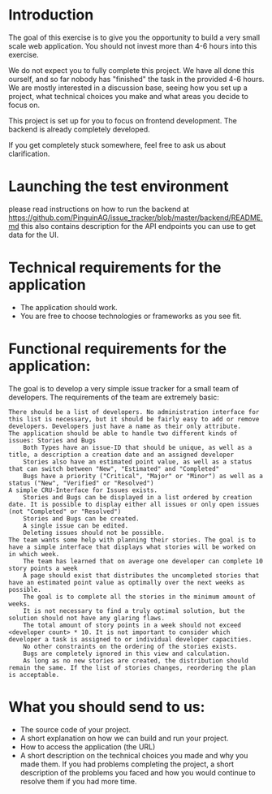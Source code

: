 # Introduction

The goal of this exercise is to give you the opportunity to build a very small scale web application. You should not invest more than 4-6 hours into this exercise.

We do not expect you to fully complete this project. We have all done this ourself, and so far nobody has "finished" the task in the provided 4-6 hours. We are mostly interested in a discussion base, seeing how you set up a project, what technical choices you make and what areas you decide to focus on.

This project is set up for you to focus on frontend development. The backend is already completely developed.

If you get completely stuck somewhere, feel free to ask us about clarification.

# Launching the test environment

please read instructions on how to run the backend at https://github.com/PinguinAG/issue_tracker/blob/master/backend/README.md
this also contains description for the API endpoints you can use to get data for the UI.

# Technical requirements for the application

* The application should work.
* You are free to choose technologies or frameworks as you see fit.

# Functional requirements for the application:

The goal is to develop a very simple issue tracker for a small team of developers. The requirements of the team are extremely basic:

    There should be a list of developers. No administration interface for this list is necessary, but it should be fairly easy to add or remove developers. Developers just have a name as their only attribute.
    The application should be able to handle two different kinds of issues: Stories and Bugs
        Both Types have an issue-ID that should be unique, as well as a title, a description a creation date and an assigned developer
        Stories also have an estimated point value, as well as a status that can switch between "New", "Estimated" and "Completed"
        Bugs have a priority ("Critical", "Major" or "Minor") as well as a status ("New", "Verified" or "Resolved")
    A simple CRU-Interface for Issues exists.
        Stories and Bugs can be displayed in a list ordered by creation date. It is possible to display either all issues or only open issues (not "Completed" or "Resolved")
        Stories and Bugs can be created.
        A single issue can be edited.
        Deleting issues should not be possible.
    The team wants some help with planning their stories. The goal is to have a simple interface that displays what stories will be worked on in which week.
        The team has learned that on average one developer can complete 10 story points a week
        A page should exist that distributes the uncompleted stories that have an estimated point value as optimally over the next weeks as possible.
        The goal is to complete all the stories in the minimum amount of weeks.
        It is not necessary to find a truly optimal solution, but the solution should not have any glaring flaws.
        The total amount of story points in a week should not exceed <developer count> * 10. It is not important to consider which developer a task is assigned to or individual developer capacities.
        No other constraints on the ordering of the stories exists.
        Bugs are completely ignored in this view and calculation.
        As long as no new stories are created, the distribution should remain the same. If the list of stories changes, reordering the plan is acceptable.


# What you should send to us:

* The source code of your project.
* A short explanation on how we can build and run your project.
* How to access the application (the URL)
* A short description on the technical choices you made and why you made them. If you had problems completing the project, a short description of the problems you faced and how you would continue to resolve them if you had more time.
